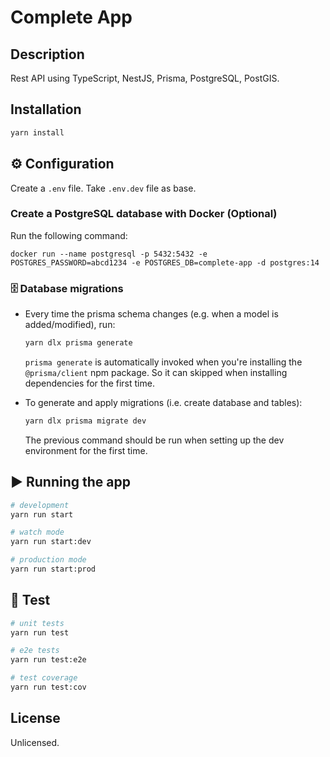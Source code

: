 # Complete App

## Description

Rest API using TypeScript, NestJS, Prisma, PostgreSQL, PostGIS.

## Installation

```bash
yarn install
```

## ⚙ Configuration

Create a `.env` file. Take `.env.dev` file as base.

### Create a PostgreSQL database with Docker (Optional)

Run the following command:

```
docker run --name postgresql -p 5432:5432 -e POSTGRES_PASSWORD=abcd1234 -e POSTGRES_DB=complete-app -d postgres:14
```

### 🗄 Database migrations

- Every time the prisma schema changes (e.g. when a model is added/modified), run:

  ```bash
  yarn dlx prisma generate
  ```

  `prisma generate` is automatically invoked when you're installing the `@prisma/client` npm package. So it can skipped when installing dependencies for the first time.

- To generate and apply migrations (i.e. create database and tables):

  ```bash
  yarn dlx prisma migrate dev
  ```

  The previous command should be run when setting up the dev environment for the first time.

## ▶ Running the app

```bash
# development
yarn run start

# watch mode
yarn run start:dev

# production mode
yarn run start:prod
```

## 🧪 Test

```bash
# unit tests
yarn run test

# e2e tests
yarn run test:e2e

# test coverage
yarn run test:cov
```

## License

Unlicensed.
